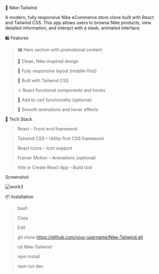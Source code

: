 👟 Nike-Tailwind 

A modern, fully responsive Nike eCommerce store clone built with React and Tailwind CSS. This app allows users to browse Nike products, view detailed information, and interact with a sleek, animated interface.

🛍️ Features

> 🖼️ Hero section with promotional content

> 🎨 Clean, Nike-inspired design

> 📱 Fully responsive layout (mobile-first)

> 💨 Built with Tailwind CSS

> ⚛️ React functional components and hooks

> 🛒 Add to cart functionality (optional)

> 🔄 Smooth animations and hover effects

🧰 Tech Stack

> React – Front-end framework

> Tailwind CSS – Utility-first CSS framework

> React Icons – Icon support

> Framer Motion – Animations (optional)

> Vite or Create React App – Build tool

Screenshot

![work3](https://github.com/user-attachments/assets/8f4062f9-173e-437b-9eea-aab08742711c)


📦 Installation

> bash

> Copy

> Edit

> git clone https://github.com/your-username/Nike-Tailwind.git

> cd Nike-Tailwind

> npm install

> npm run dev
